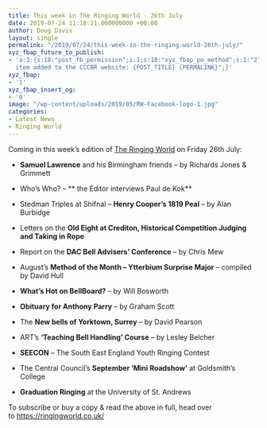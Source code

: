 ```yaml
---
title: This week in The Ringing World - 26th July
date: 2019-07-24 11:18:21.000000000 +00:00
author: Doug Davis
layout: single
permalink: "/2019/07/24/this-week-in-the-ringing-world-26th-july/"
xyz_fbap_future_to_publish:
- 'a:3:{s:18:"post_fb_permission";i:1;s:18:"xyz_fbap_po_method";s:1:"2";s:16:"xyz_fbap_message";s:62:"News
  item added to the CCCBR website: {POST_TITLE} {PERMALINK}";}'
xyz_fbap:
- '1'
xyz_fbap_insert_og:
- '0'
image: "/wp-content/uploads/2019/05/RW-Facebook-logo-1.jpg"
categories:
- Latest News
- Ringing World
---
```

Coming in this week’s edition of <a href="https://www.ringingworld.co.uk/" target="_blank" rel="noopener noreferrer">The Ringing World</a> on Friday 26th July:

+ **Samuel Lawrence** and his Birmingham friends – by Richards Jones & Grimmett

+ Who’s Who? – ** the Editor interviews Paul de Kok**

+ Stedman Triples at Shifnal – **Henry Cooper’s 1819 Peal** – by Alan Burbidge

+ Letters on the **Old Eight at Crediton, Historical Competition Judging and Taking in Rope**

+ Report on the **DAC Bell Advisers’ Conference** – by Chris Mew

+ August’s **Method of the Month – Ytterbium Surprise Major** – compiled by David Hull

+ **What’s Hot on BellBoard?** – by Will Bosworth

+ **Obituary for Anthony Parry** – by Graham Scott

+ The  **New bells of Yorktown, Surrey** – by David Pearson

+ ART’s **‘Teaching Bell Handling’ Course** – by Lesley Belcher

+ **SEECON** – The South East England Youth Ringing Contest

+ The Central Council’s **September ‘Mini Roadshow’** at Goldsmith’s College

+ **Graduation Ringing** at the University of St. Andrews

To subscribe or buy a copy & read the above in full, head over to <a href="https://ringingworld.co.uk/" target="_blank" rel="noopener noreferrer">https://ringingworld.co.uk/</a>
